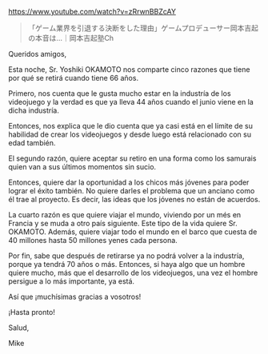 https://www.youtube.com/watch?v=zRrwnBBZcAY

> 「ゲーム業界を引退する決断をした理由」ゲームプロデューサー岡本吉起の本音は…｜岡本吉起塾Ch

Queridos amigos,

Esta noche, Sr. Yoshiki OKAMOTO nos comparte cinco razones que tiene por qué se retirá cuando tiene 66 años. 

Primero, nos cuenta que le gusta mucho estar en la industría de los videojuego y la verdad es que ya lleva 44 años cuando el junio viene en la dicha industría. 

Entonces, nos explica que le dio cuenta que ya casi está en el límite de su habilidad de crear los videojuegos y desde luego está relacionado con su edad también.

El segundo razón, quiere aceptar su retiro en una forma como los samurais quien van a sus últimos momentos sin sucio.

Entonces, quiere dar la oportunidad a los chicos más jóvenes para poder lograr el éxito también. No quiere darles el problema que un anciano como él trae al proyecto. Es decir, las ideas que los jóvenes no están de acuerdos. 

La cuarto razón es que quiere viajar el mundo, viviendo por un més en Francia y se muda a otro país siguiente. Este tipo de la vida quiere Sr. OKAMOTO. Además, quiere viajar todo el mundo en el barco que cuesta de 40 millones hasta 50 millones yenes cada persona.

Por fin, sabe que después de retirarse ya no podrá volver a la industría, porque ya tendrá 70 años o más. Entonces, si haya algo que un hombre quiere mucho, más que el desarrollo de los videojuegos, una vez el hombre persigue a lo más importante, ya está.

Así que ¡muchísimas gracias a vosotros!

¡Hasta pronto!

Salud, 

Mike
